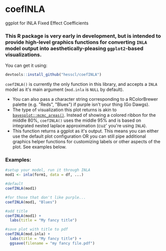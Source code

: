 # coefINLA
ggplot for INLA Fixed Effect Coefficients

### This R package is very early in development, but is intended to provide high-level graphics functions for converting `INLA` model output into aesthetically-pleasing `ggplot2`-based visualizations.

You can get it using:
```r
devtools::install_github("hesscl/coefINLA")
```
 
 `coefINLA()` is currently the only function in this library, and accepts a `INLA` model as it's main argument (`mod.inla` is `NULL` by default). 
  - You can also pass a character string corresponding to a RColorBrewer palette (e.g. "Reds", "Blues") if purple isn't your thing (Go Dawgs).
  - The type of visualization this plot returns is akin to [`bayesplot::mcmc_areas()`](https://github.com/stan-dev/bayesplot#examples). Instead of showing a colored ribbon for the middle 80%, `coefINLA()` uses the middle 95% and is based on integrated nested laplace approximation (cuz' you're using `INLA`).
  - This function returns a ggplot as it's output. This means you can either use the default plot configuration OR you can still pipe additional graphics helper functions for customizing labels or other aspects of the plot. See examples below.
  
### Examples:
  
```r
#setup your model, run it through INLA
mod1 <- inla(form1, data = df, ...)

#default
coefINLA(mod1)

#for those that don't like purple...
coefINLA(mod1, "Blues")

#add title
coefINLA(mod1) +
  labs(title = "My fancy title")

#save plot with title to pdf
coefINLA(mod.inla) + 
  labs(title = "My fancy title") +
  ggsave(filename = "my fancy file.pdf")


  ```
